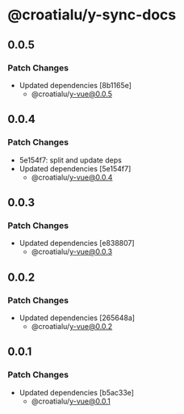 # @croatialu/y-sync-docs

## 0.0.5

### Patch Changes

- Updated dependencies [8b1165e]
  - @croatialu/y-vue@0.0.5

## 0.0.4

### Patch Changes

- 5e154f7: split and update deps
- Updated dependencies [5e154f7]
  - @croatialu/y-vue@0.0.4

## 0.0.3

### Patch Changes

- Updated dependencies [e838807]
  - @croatialu/y-vue@0.0.3

## 0.0.2

### Patch Changes

- Updated dependencies [265648a]
  - @croatialu/y-vue@0.0.2

## 0.0.1

### Patch Changes

- Updated dependencies [b5ac33e]
  - @croatialu/y-vue@0.0.1
